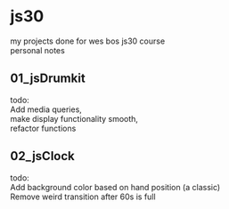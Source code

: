 # js30
my projects done for wes bos js30 course<br>
personal notes<br>
<h2>01_jsDrumkit<br></h2>
todo:<br> 
Add media queries,<br>
make display functionality smooth,<br>
refactor functions
<h2>02_jsClock<br></h2>
todo:<br> 
Add background color based on hand position (a classic)<br>
Remove weird transition after 60s is full

